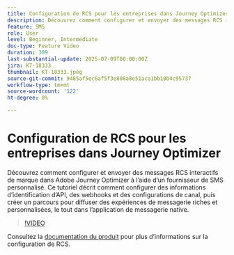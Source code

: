 ```yaml
---
title: Configuration de RCS pour les entreprises dans Journey Optimizer
description: Découvrez comment configurer et envoyer des messages RCS interactifs de marque dans Adobe Journey Optimizer à l’aide d’un fournisseur de SMS personnalisé. Ce tutoriel décrit comment configurer des informations d’identification d’API, des webhooks et des configurations de canal, puis créer un parcours pour diffuser des expériences de messagerie riches et personnalisées, le tout dans l’application de messagerie native.
feature: SMS
role: User
level: Beginner, Intermediate
doc-type: Feature Video
duration: 309
last-substantial-update: 2025-07-09T00:00:00Z
jira: KT-18333
thumbnail: KT-18333.jpeg
source-git-commit: 9485af5ec6af5f3e808a8e51aca1bb10b4c95737
workflow-type: tm+mt
source-wordcount: '122'
ht-degree: 0%

---
```



# Configuration de RCS pour les entreprises dans Journey Optimizer

Découvrez comment configurer et envoyer des messages RCS interactifs de marque dans Adobe Journey Optimizer à l’aide d’un fournisseur de SMS personnalisé. Ce tutoriel décrit comment configurer des informations d’identification d’API, des webhooks et des configurations de canal, puis créer un parcours pour diffuser des expériences de messagerie riches et personnalisées, le tout dans l’application de messagerie native.

>[!VIDEO](https://video.tv.adobe.com/v/3464755/?learn=on&enablevpops)

Consultez la [documentation du produit](https://experienceleague.adobe.com/en/docs/journey-optimizer/using/channels/sms/configure-sms/sms-configuration) pour plus d’informations sur la configuration de RCS.
